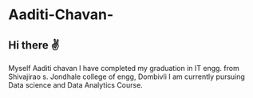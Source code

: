 # Aaditi-Chavan-
## Hi there ✌️
Myself Aaditi chavan I have completed my graduation in IT engg. from Shivajirao s. Jondhale college of engg, Dombivli
I am currently pursuing Data science and Data Analytics Course.
